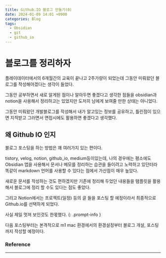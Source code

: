 ```yaml
---
title: Github.IO 블로그 만들기(0)
date: 2024-01-09 14:01 +0900
categories: Blog
tags:
  - Obsidian
  - git
  - github_io
---
```

# **블로그를 정리하자**

플레이데이터에서의 6개월간의 교육이 끝나고 2주가량이 되었는데 그동안 미뤄왔던 
블로그를 작성해야겠다는 생각이 들었다.

그동안 공부하면서 새로 알게된 점이나 알아두면 좋겠다고 생각한 점들을 obsidian과 notion을 사용해서 정리하고는 있었지만 도저히 남에게 보여줄 만한 상태는 아니었다.

그동안 미뤄왔던 개발블로그를 작성해서 내가 알고있는 정보를 공유하고,
틀린점이 있으면 지적받고 그러면서 면접시에도 활용하면 좋겠다고 생각했다.

## 왜 Github IO 인지

블로그 포스팅을 하는 방법은 꽤 여러가지 있는 편이다. 

tistory, velog, notion, github_io, medium등이있는데, 나의 경우에는 평소에도 Obsidian 앱을 사용해서 문서나 메모를 정리하는 습관을 들이려고 노력하고 있던터라 똑같이 markdown 언어를 사용할 수 있다는 점에서 가산점이 매우 높았다. 

새로운 문서를 작성하는 것도 편하겠지만 기존에 정리해 두었던 내용들을 탬플릿을 활용해서 블로그에 정리 할 수도 있다는 점도 좋았다. 

그리고 Notion에서는 프로젝트(일정) 등의 글 들을 포스팅 할 예정이라서 최종적으로 Github.io를 선택하게 되었다.

사실 제일 멋져 보인것도 한몫했다. {: .prompt-info }

다음 포스팅부터는 본격적으로 m1 mac 환경에서의 환경설정부터 블로그 개설, 포스팅까지 작성할 예정이다.

### Reference
---
